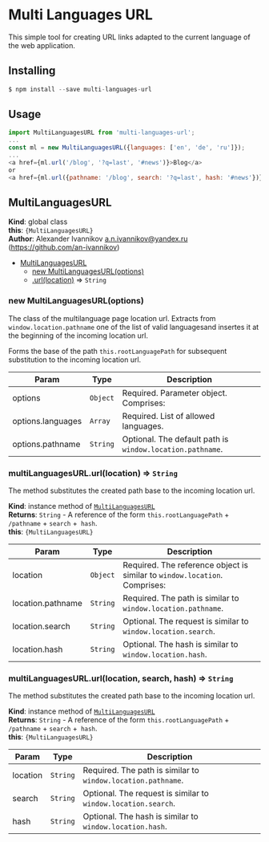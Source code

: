 # Multi Languages URL

This simple tool for creating URL links adapted to the current language of the web application.

## Installing
```js
$ npm install --save multi-languages-url
```

## Usage
```js
import MultiLanguagesURL from 'multi-languages-url';
...
const ml = new MultiLanguagesURL({languages: ['en', 'de', 'ru']});
...
<a href={ml.url('/blog', '?q=last', '#news')}>Blog</a>
or
<a href={ml.url({pathname: '/blog', search: '?q=last', hash: '#news'})}>Blog</a>
```


<a name="MultiLanguagesURL"></a>

## MultiLanguagesURL
**Kind**: global class  
**this**: <code>{MultiLanguagesURL}</code>  
**Author**: Alexander Ivannikov <a.n.ivannikov@yandex.ru> (https://github.com/an-ivannikov)  

* [MultiLanguagesURL](#MultiLanguagesURL)
    * [new MultiLanguagesURL(options)](#new_MultiLanguagesURL_new)
    * [.url(location)](#MultiLanguagesURL+url) ⇒ <code>String</code>

<a name="new_MultiLanguagesURL_new"></a>

### new MultiLanguagesURL(options)
The class of the multilanguage page location url.
Extracts from `window.location.pathname` one of the list of valid languages ​​and insertes it at the beginning of the incoming location url.

Forms the base of the path `this.rootLanguagePath` for subsequent substitution to the incoming location url.


| Param | Type | Description |
| --- | --- | --- |
| options | <code>Object</code> | Required. Parameter object. Comprises: |
| options.languages | <code>Array</code> | Required. List of allowed languages. |
| options.pathname | <code>String</code> | Optional. The default path is `window.location.pathname`. |

<a name="MultiLanguagesURL+url"></a>

### multiLanguagesURL.url(location) ⇒ <code>String</code>
The method substitutes the created path base to the incoming location url.

**Kind**: instance method of [<code>MultiLanguagesURL</code>](#MultiLanguagesURL)  
**Returns**: <code>String</code> - A reference of the form `this.rootLanguagePath` + `/pathname` + `search` +` hash`.  
**this**: <code>{MultiLanguagesURL}</code>  

| Param | Type | Description |
| --- | --- | --- |
| location | <code>Object</code> | Required. The reference object is similar to `window.location`. Comprises: |
| location.pathname | <code>String</code> | Required. The path is similar to `window.location.pathname`. |
| location.search | <code>String</code> | Optional. The request is similar to `window.location.search`. |
| location.hash | <code>String</code> | Optional. The hash is similar to `window.location.hash`. |


### multiLanguagesURL.url(location, search, hash) ⇒ <code>String</code>
The method substitutes the created path base to the incoming location url.

**Kind**: instance method of [<code>MultiLanguagesURL</code>](#MultiLanguagesURL)  
**Returns**: <code>String</code> - A reference of the form `this.rootLanguagePath` + `/pathname` + `search` +` hash`.  
**this**: <code>{MultiLanguagesURL}</code>

| Param | Type | Description |
| --- | --- | --- |
| location | <code>String</code> | Required. The path is similar to `window.location.pathname`. |
| search | <code>String</code> | Optional. The request is similar to `window.location.search`. |
| hash | <code>String</code> | Optional. The hash is similar to `window.location.hash`. |
